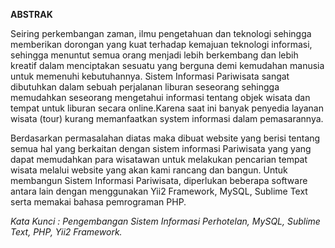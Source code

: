 **ABSTRAK**

Seiring perkembangan zaman, ilmu pengetahuan dan teknologi sehingga memberikan dorongan yang kuat terhadap kemajuan teknologi informasi, sehingga menuntut semua orang menjadi lebih berkembang dan lebih kreatif dalam menciptakan sesuatu yang berguna demi kemudahan manusia untuk memenuhi kebutuhannya. Sistem Informasi Pariwisata sangat dibutuhkan dalam sebuah perjalanan liburan seseorang sehingga memudahkan seseorang mengetahui informasi tentang objek wisata dan tempat untuk liburan secara online.Karena saat ini banyak penyedia layanan wisata (tour) kurang memanfaatkan system informasi dalam pemasarannya.

Berdasarkan permasalahan diatas maka dibuat website yang berisi tentang semua hal yang berkaitan dengan sistem informasi Pariwisata yang yang dapat memudahkan para wisatawan untuk melakukan pencarian tempat wisata melalui website yang akan kami rancang dan bangun. Untuk membangun Sistem Informasi Pariwisata, diperlukan beberapa software antara lain dengan menggunakan Yii2 Framework, MySQL, Sublime Text serta memakai bahasa pemrograman PHP.

*Kata Kunci : Pengembangan Sistem Informasi Perhotelan, MySQL, Sublime Text, PHP, Yii2 Framework.*

